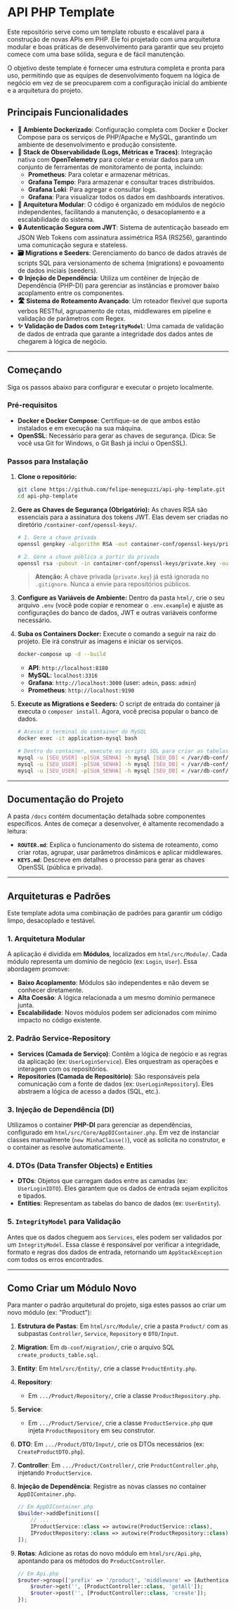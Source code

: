
# API PHP Template

Este repositório serve como um template robusto e escalável para a construção de novas APIs em PHP. Ele foi projetado com uma arquitetura modular e boas práticas de desenvolvimento para garantir que seu projeto comece com uma base sólida, segura e de fácil manutenção.

O objetivo deste template é fornecer uma estrutura completa e pronta para uso, permitindo que as equipes de desenvolvimento foquem na lógica de negócio em vez de se preocuparem com a configuração inicial do ambiente e a arquitetura do projeto.

## Principais Funcionalidades

-   **🚀 Ambiente Dockerizado**: Configuração completa com Docker e Docker Compose para os serviços de PHP/Apache e MySQL, garantindo um ambiente de desenvolvimento e produção consistente.
-   **🔭 Stack de Observabilidade (Logs, Métricas e Traces)**: Integração nativa com **OpenTelemetry** para coletar e enviar dados para um conjunto de ferramentas de monitoramento de ponta, incluindo:
    -   **Prometheus**: Para coletar e armazenar métricas.
    -   **Grafana Tempo**: Para armazenar e consultar traces distribuídos.
    -   **Grafana Loki**: Para agregar e consultar logs.
    -   **Grafana**: Para visualizar todos os dados em dashboards interativos.
-   **🧱 Arquitetura Modular**: O código é organizado em módulos de negócio independentes, facilitando a manutenção, o desacoplamento e a escalabilidade do sistema.
-   **🔒 Autenticação Segura com JWT**: Sistema de autenticação baseado em JSON Web Tokens com assinatura assimétrica RSA (RS256), garantindo uma comunicação segura e stateless.
-   **🗃️ Migrations e Seeders**: Gerenciamento do banco de dados através de scripts SQL para versionamento de schema (migrations) e povoamento de dados iniciais (seeders).
-   **⚙️ Injeção de Dependência**: Utiliza um contêiner de Injeção de Dependência (PHP-DI) para gerenciar as instâncias e promover baixo acoplamento entre os componentes.
-   **🛣️ Sistema de Roteamento Avançado**: Um roteador flexível que suporta verbos RESTful, agrupamento de rotas, middlewares em pipeline e validação de parâmetros com Regex.
-   **✨ Validação de Dados com `IntegrityModel`**: Uma camada de validação de dados de entrada que garante a integridade dos dados antes de chegarem à lógica de negócio.

---

## Começando

Siga os passos abaixo para configurar e executar o projeto localmente.

### Pré-requisitos

-   **Docker e Docker Compose**: Certifique-se de que ambos estão instalados e em execução na sua máquina.
-   **OpenSSL**: Necessário para gerar as chaves de segurança. (Dica: Se você usa Git for Windows, o Git Bash já inclui o OpenSSL).

### Passos para Instalação

1.  **Clone o repositório:**
    ```bash
    git clone https://github.com/felipe-meneguzzi/api-php-template.git
    cd api-php-template
    ```

2.  **Gere as Chaves de Segurança (Obrigatório):**
    As chaves RSA são essenciais para a assinatura dos tokens JWT. Elas devem ser criadas no diretório `/container-conf/openssl-keys/`.

    ```bash
    # 1. Gere a chave privada
    openssl genpkey -algorithm RSA -out container-conf/openssl-keys/private.key -pkeyopt rsa_keygen_bits:2048

    # 2. Gere a chave pública a partir da privada
    openssl rsa -pubout -in container-conf/openssl-keys/private.key -out container-conf/openssl-keys/public.key
    ```
    > **Atenção:** A chave privada (`private.key`) já está ignorada no `.gitignore`. Nunca a envie para repositórios públicos.

3.  **Configure as Variáveis de Ambiente:**
    Dentro da pasta `html/`, crie o seu arquivo `.env` (você pode copiar e renomear o `.env.example`) e ajuste as configurações do banco de dados, JWT e outras variáveis conforme necessário.

4.  **Suba os Containers Docker:**
    Execute o comando a seguir na raiz do projeto. Ele irá construir as imagens e iniciar os serviços.
    ```bash
    docker-compose up -d --build
    ```
    -   **API**: `http://localhost:8180`
    -   **MySQL**: `localhost:3316`
    -   **Grafana**: `http://localhost:3000` (user: `admin`, pass: `admin`)
    -   **Prometheus**: `http://localhost:9190`

5.  **Execute as Migrations e Seeders:**
    O script de entrada do container já executa o `composer install`. Agora, você precisa popular o banco de dados.

    ```bash
    # Acesse o terminal do container do MySQL
    docker exec -it application-mysql bash

    # Dentro do container, execute os scripts SQL para criar as tabelas e popular os dados
    mysql -u [SEU_USER] -p[SUA_SENHA] -h mysql [SEU_DB] < /var/db-conf/migration/create_users_table.sql
    mysql -u [SEU_USER] -p[SUA_SENHA] -h mysql [SEU_DB] < /var/db-conf/migration/create_request_logs_table.sql
    mysql -u [SEU_USER] -p[SUA_SENHA] -h mysql [SEU_DB] < /var/db-conf/seeder/users_seeder.sql
    ```

---

## Documentação do Projeto

A pasta `/docs` contém documentação detalhada sobre componentes específicos. Antes de começar a desenvolver, é altamente recomendado a leitura:

-   **`ROUTER.md`**: Explica o funcionamento do sistema de roteamento, como criar rotas, agrupar, usar parâmetros dinâmicos e aplicar middlewares.
-   **`KEYS.md`**: Descreve em detalhes o processo para gerar as chaves OpenSSL (pública e privada).

---

## Arquiteturas e Padrões

Este template adota uma combinação de padrões para garantir um código limpo, desacoplado e testável.

### 1. Arquitetura Modular

A aplicação é dividida em **Módulos**, localizados em `html/src/Module/`. Cada módulo representa um domínio de negócio (ex: `Login`, `User`). Essa abordagem promove:
* **Baixo Acoplamento**: Módulos são independentes e não devem se conhecer diretamente.
* **Alta Coesão**: A lógica relacionada a um mesmo domínio permanece junta.
* **Escalabilidade**: Novos módulos podem ser adicionados com mínimo impacto no código existente.

### 2. Padrão Service-Repository

* **Services (Camada de Serviço)**: Contêm a lógica de negócio e as regras da aplicação (ex: `UserLoginService`). Eles orquestram as operações e interagem com os repositórios.
* **Repositories (Camada de Repositório)**: São responsáveis pela comunicação com a fonte de dados (ex: `UserLoginRepository`). Eles abstraem a lógica de acesso a dados (SQL, etc.).

### 3. Injeção de Dependência (DI)

Utilizamos o container **PHP-DI** para gerenciar as dependências, configurado em `html/src/Core/AppDIContainer.php`. Em vez de instanciar classes manualmente (`new MinhaClasse()`), você as solicita no construtor, e o container as resolve automaticamente.

### 4. DTOs (Data Transfer Objects) e Entities

* **DTOs**: Objetos que carregam dados entre as camadas (ex: `UserLoginIDTO`). Eles garantem que os dados de entrada sejam explícitos e tipados.
* **Entities**: Representam as tabelas do banco de dados (ex: `UserEntity`).

### 5. `IntegrityModel` para Validação

Antes que os dados cheguem aos `Services`, eles podem ser validados por um `IntegrityModel`. Essa classe é responsável por verificar a integridade, formato e regras dos dados de entrada, retornando um `AppStackException` com todos os erros encontrados.

---

## Como Criar um Módulo Novo

Para manter o padrão arquitetural do projeto, siga estes passos ao criar um novo módulo (ex: "Product"):

1.  **Estrutura de Pastas**: Em `html/src/Module/`, crie a pasta `Product/` com as subpastas `Controller`, `Service`, `Repository` e `DTO/Input`.

2.  **Migration**: Em `db-conf/migration/`, crie o arquivo SQL `create_products_table.sql`.

3.  **Entity**: Em `html/src/Entity/`, crie a classe `ProductEntity.php`.

4.  **Repository**:
    * Em `.../Product/Repository/`, crie a classe `ProductRepository.php`.

5.  **Service**:
    * Em `.../Product/Service/`, crie a classe `ProductService.php` que injeta `ProductRepository` em seu construtor.

6.  **DTO**: Em `.../Product/DTO/Input/`, crie os DTOs necessários (ex: `CreateProductDTO.php`).

7.  **Controller**: Em `.../Product/Controller/`, crie `ProductController.php`, injetando `ProductService`.

8.  **Injeção de Dependência**: Registre as novas classes no container `AppDIContainer.php`.
    ```php
    // Em AppDIContainer.php
    $builder->addDefinitions([
        // ...
        IProductService::class => autowire(ProductService::class),
        IProductRepository::class => autowire(ProductRepository::class),
    ]);
    ```

9.  **Rotas**: Adicione as rotas do novo módulo em `html/src/Api.php`, apontando para os métodos do `ProductController`.
    ```php
    // Em Api.php
    $router->group(['prefix' => '/product', 'middleware' => [AuthenticateMiddleware::class]], function ($router) {
        $router->get('', [ProductController::class, 'getAll']);
        $router->post('', [ProductController::class, 'create']);
    });
    ```
